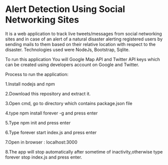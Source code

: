 # Alert Detection Using Social Networking Sites
It is a web application to track live tweets/messages from social networking sites and in case of an alert of a natural disaster alerting registered users by sending mails to them based on their relative location with respect to the disaster. Technologies used were NodeJs, Bootstrap, Sqlite.

To run this application
You will Google Map API and Twitter API keys which can be created using developers account on Google and Twitter.

Process to run the application:

1.Install nodejs and npm

2.Download this repository and extract it.

3.Open cmd, go to directory which contains package.json file

4.type npm install forever -g and press enter 

5.Type npm init  and press enter

6.Type forever start index.js and press enter

7.Open in browser : localhost:3000

8.The app will stop automatically after sometime of inactivity,otherwise type forever stop index.js and press enter.
